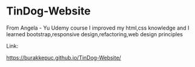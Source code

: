 # TinDog-Website
From Angela - Yu Udemy course
I improved my html,css knowledge and I learned bootstrap,responsive design,refactoring,web design principles

Link: 

https://burakkepuc.github.io/TinDog-Website/
